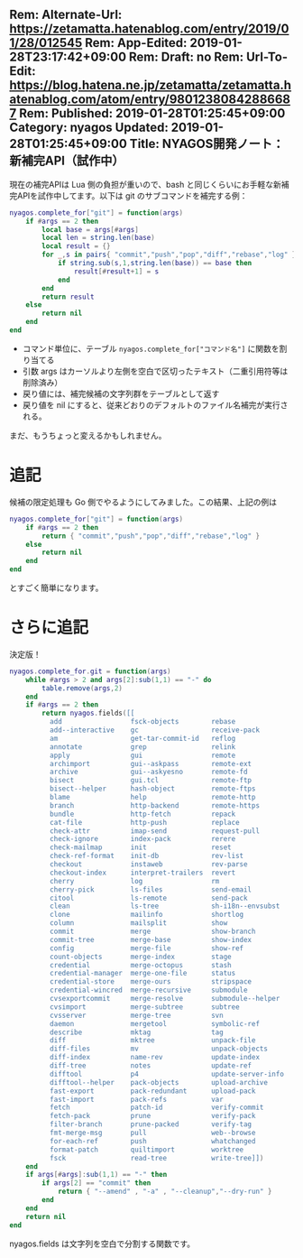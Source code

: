 Rem: Alternate-Url: https://zetamatta.hatenablog.com/entry/2019/01/28/012545
Rem: App-Edited: 2019-01-28T23:17:42+09:00
Rem: Draft: no
Rem: Url-To-Edit: https://blog.hatena.ne.jp/zetamatta/zetamatta.hatenablog.com/atom/entry/98012380842886687
Rem: Published: 2019-01-28T01:25:45+09:00
Category: nyagos
Updated: 2019-01-28T01:25:45+09:00
Title: NYAGOS開発ノート：新補完API（試作中）
---
現在の補完APIは Lua 側の負担が重いので、bash と同じくらいにお手軽な新補完APIを試作中してます。以下は git のサブコマンドを補完する例：

```lua
nyagos.complete_for["git"] = function(args)
    if #args == 2 then
        local base = args[#args]
        local len = string.len(base)
        local result = {}
        for _,s in pairs{ "commit","push","pop","diff","rebase","log" } do
            if string.sub(s,1,string.len(base)) == base then
                result[#result+1] = s
            end
        end
        return result
    else
        return nil
    end
end
```

* コマンド単位に、テーブル `nyagos.complete_for["コマンド名"]` に関数を割り当てる
* 引数 args はカーソルより左側を空白で区切ったテキスト（二重引用符等は削除済み）
* 戻り値には、補完候補の文字列群をテーブルとして返す
* 戻り値を nil にすると、従来どおりのデフォルトのファイル名補完が実行される。

まだ、もうちょっと変えるかもしれません。

追記
===

候補の限定処理も Go 側でやるようにしてみました。この結果、上記の例は

```lua
nyagos.complete_for["git"] = function(args)
    if #args == 2 then
        return { "commit","push","pop","diff","rebase","log" }
    else
        return nil
    end
end
```

とすごく簡単になります。

さらに追記
=======

決定版！

```lua
nyagos.complete_for.git = function(args)
    while #args > 2 and args[2]:sub(1,1) == "-" do
        table.remove(args,2)
    end
    if #args == 2 then
        return nyagos.fields([[
          add                 fsck-objects        rebase
          add--interactive    gc                  receive-pack
          am                  get-tar-commit-id   reflog
          annotate            grep                relink
          apply               gui                 remote
          archimport          gui--askpass        remote-ext
          archive             gui--askyesno       remote-fd
          bisect              gui.tcl             remote-ftp
          bisect--helper      hash-object         remote-ftps
          blame               help                remote-http
          branch              http-backend        remote-https
          bundle              http-fetch          repack
          cat-file            http-push           replace
          check-attr          imap-send           request-pull
          check-ignore        index-pack          rerere
          check-mailmap       init                reset
          check-ref-format    init-db             rev-list
          checkout            instaweb            rev-parse
          checkout-index      interpret-trailers  revert
          cherry              log                 rm
          cherry-pick         ls-files            send-email
          citool              ls-remote           send-pack
          clean               ls-tree             sh-i18n--envsubst
          clone               mailinfo            shortlog
          column              mailsplit           show
          commit              merge               show-branch
          commit-tree         merge-base          show-index
          config              merge-file          show-ref
          count-objects       merge-index         stage
          credential          merge-octopus       stash
          credential-manager  merge-one-file      status
          credential-store    merge-ours          stripspace
          credential-wincred  merge-recursive     submodule
          cvsexportcommit     merge-resolve       submodule--helper
          cvsimport           merge-subtree       subtree
          cvsserver           merge-tree          svn
          daemon              mergetool           symbolic-ref
          describe            mktag               tag
          diff                mktree              unpack-file
          diff-files          mv                  unpack-objects
          diff-index          name-rev            update-index
          diff-tree           notes               update-ref
          difftool            p4                  update-server-info
          difftool--helper    pack-objects        upload-archive
          fast-export         pack-redundant      upload-pack
          fast-import         pack-refs           var
          fetch               patch-id            verify-commit
          fetch-pack          prune               verify-pack
          filter-branch       prune-packed        verify-tag
          fmt-merge-msg       pull                web--browse
          for-each-ref        push                whatchanged
          format-patch        quiltimport         worktree
          fsck                read-tree           write-tree]])
    end
    if args[#args]:sub(1,1) == "-" then
        if args[2] == "commit" then
            return { "--amend" , "-a" , "--cleanup","--dry-run" }
        end
    end
    return nil
end
```

nyagos.fields は文字列を空白で分割する関数です。
